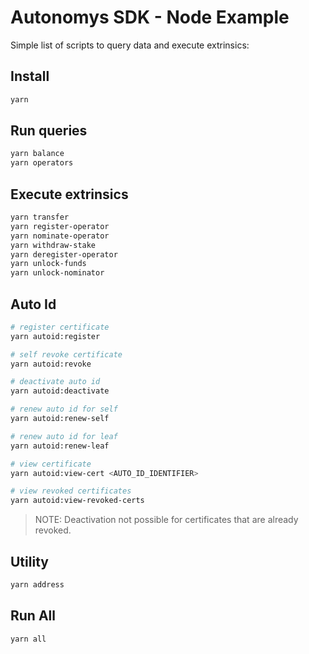 # Autonomys SDK - Node Example

Simple list of scripts to query data and execute extrinsics:

## Install

```bash
yarn
```

## Run queries

```bash
yarn balance
yarn operators
```

## Execute extrinsics

```bash
yarn transfer
yarn register-operator
yarn nominate-operator
yarn withdraw-stake
yarn deregister-operator
yarn unlock-funds
yarn unlock-nominator
```

## Auto Id

```bash
# register certificate
yarn autoid:register

# self revoke certificate
yarn autoid:revoke

# deactivate auto id
yarn autoid:deactivate

# renew auto id for self
yarn autoid:renew-self

# renew auto id for leaf
yarn autoid:renew-leaf

# view certificate
yarn autoid:view-cert <AUTO_ID_IDENTIFIER>

# view revoked certificates
yarn autoid:view-revoked-certs
```

> NOTE: Deactivation not possible for certificates that are already revoked.

## Utility

```bash
yarn address
```

## Run All

```bash
yarn all
```
